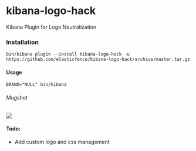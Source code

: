 # kibana-logo-hack
Kibana Plugin for Logo Neutralization

### Installation
```
bin/kibana plugin --install kibana-logo-hack -u https://github.com/elasticfence/kibana-logo-hack/archive/master.tar.gz
```
#### Usage
```
BRAND="NULL" bin/kibana
```

###### Mugshot
<img src="http://i.imgur.com/61132PJ.png" />

#### Todo:
* Add custom logo and css management
